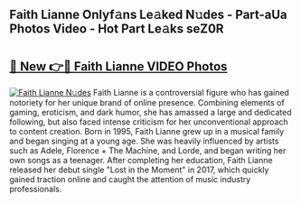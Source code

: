 ## Faith Lianne Onlyf𝚊ns Le𝚊ked N𝚞des - Part-aUa Photos Video - Hot Part Le𝚊ks seZ0R

# <h2><a href="http://ac20045.deff.icu/?id=Faith+Lianne">🔗 New 👉🔴 Faith Lianne VIDEO Photos</a></h2>

[![Faith Lianne N𝚞des](https://i.imgur.com/rIISA9y.gif)](http://ac20045.deff.icu/?id=Faith+Lianne)
Faith Lianne is a controversial figure who has gained notoriety for her unique brand of online presence. Combining elements of gaming, eroticism, and dark humor, she has amassed a large and dedicated following, but also faced intense criticism for her unconventional approach to content creation. Born in 1995, Faith Lianne grew up in a musical family and began singing at a young age. She was heavily influenced by artists such as Adele, Florence + The Machine, and Lorde, and began writing her own songs as a teenager. After completing her education, Faith Lianne released her debut single "Lost in the Moment" in 2017, which quickly gained traction online and caught the attention of music industry professionals.
